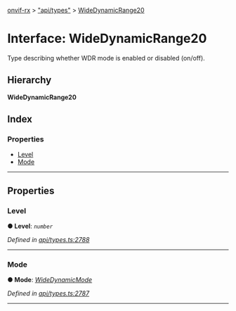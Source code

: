 [onvif-rx](../README.md) > ["api/types"](../modules/_api_types_.md) > [WideDynamicRange20](../interfaces/_api_types_.widedynamicrange20.md)

# Interface: WideDynamicRange20

Type describing whether WDR mode is enabled or disabled (on/off).

## Hierarchy

**WideDynamicRange20**

## Index

### Properties

* [Level](_api_types_.widedynamicrange20.md#level)
* [Mode](_api_types_.widedynamicrange20.md#mode)

---

## Properties

<a id="level"></a>

###  Level

**● Level**: *`number`*

*Defined in [api/types.ts:2788](https://github.com/patrickmichalina/onvif-rx/blob/1596479/src/api/types.ts#L2788)*

___
<a id="mode"></a>

###  Mode

**● Mode**: *[WideDynamicMode](../enums/_api_types_.widedynamicmode.md)*

*Defined in [api/types.ts:2787](https://github.com/patrickmichalina/onvif-rx/blob/1596479/src/api/types.ts#L2787)*

___

